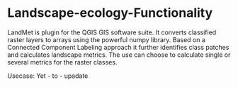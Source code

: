 # Landscape-ecology-Functionality
LandMet is plugin for the QGIS GIS software suite. It converts classified raster layers to arrays using the powerful numpy library. Based on a Connected Component Labeling approach it further identifies class patches and calculates landscape metrics. The use can choose to calculate single or several metrics for the raster classes.

Usecase:
Yet - to - upadate 
